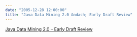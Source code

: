 ```yaml
---
date: "2005-12-28 12:00:00"
title: "Java Data Mining 2.0 &ndash; Early Draft Review"
---
```


[Java Data Mining 2.0 &ndash; Early Draft Review](/lemire/blog/2005/12-28-java-data-mining-20-early-draft-review)

